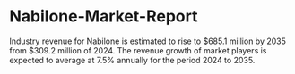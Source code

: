 # Nabilone-Market-Report
Industry revenue for Nabilone is estimated to rise to $685.1 million by 2035 from $309.2 million of 2024. The revenue growth of market players is expected to average at 7.5% annually for the period 2024 to 2035.
